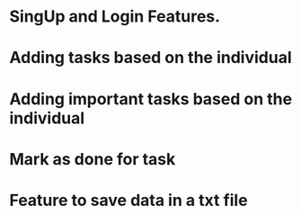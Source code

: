 # SingUp and Login Features.
# Adding tasks based on the individual
# Adding important tasks based on the individual
# Mark as done for task
# Feature to save data in a txt file
